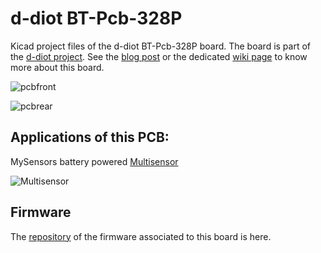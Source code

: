 # d-diot BT-Pcb-328P

Kicad project files of the d-diot BT-Pcb-328P board.
The board is part of the [d-diot project](https://www.d-diot.com).
See the [blog post](https://www.d-diot.com/2019/11/09/bt-pcb-328p/) or the dedicated [wiki page](https://wiki.d-diot.com/hardware/pcb/mysensors/bt_pcb_328p) to know more about this board.

![pcbfront](https://wiki.d-diot.com/_media/hardware/pcb/mysensors/bt-pcb-328p/board-layout/bt-pcb-328p-v.3.0-front.jpg)

![pcbrear](https://wiki.d-diot.com/_media/hardware/pcb/mysensors/bt-pcb-328p/board-layout/bt-pcb-328p-v.3.0-rear.jpg)


## Applications of this PCB:

MySensors battery powered [Multisensor](https://wiki.d-diot.com/sensors_and_actuators/mysensors/d-diot_battery_powered_multisensor)

![Multisensor](https://wiki.d-diot.com/_media/sensors_and_actuators/mysensors/btfinal/case2.jpg?w=449&h=599&tok=733fa1)

## Firmware

The [repository](https://github.com/d-diot/BT-Pcb-328P-firmware) of the firmware associated to this board is here.
